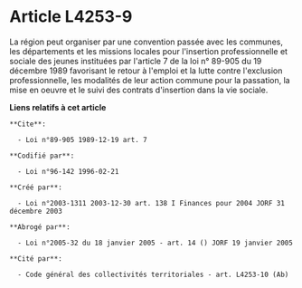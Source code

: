 # Article L4253-9

La région peut organiser par une convention passée avec les communes, les départements et les missions locales pour
l'insertion professionnelle et sociale des jeunes instituées par l'article 7 de la loi n° 89-905 du 19 décembre 1989
favorisant le retour à l'emploi et la lutte contre l'exclusion professionnelle, les modalités de leur action commune pour la
passation, la mise en oeuvre et le suivi des contrats d'insertion dans la vie sociale.

**Liens relatifs à cet article**

	**Cite**:

	  - Loi n°89-905 1989-12-19 art. 7

	**Codifié par**:

	  - Loi n°96-142 1996-02-21

	**Créé par**:

	  - Loi n°2003-1311 2003-12-30 art. 138 I Finances pour 2004 JORF 31 décembre 2003

	**Abrogé par**:

	  - Loi n°2005-32 du 18 janvier 2005 - art. 14 () JORF 19 janvier 2005

	**Cité par**:

	  - Code général des collectivités territoriales - art. L4253-10 (Ab)
